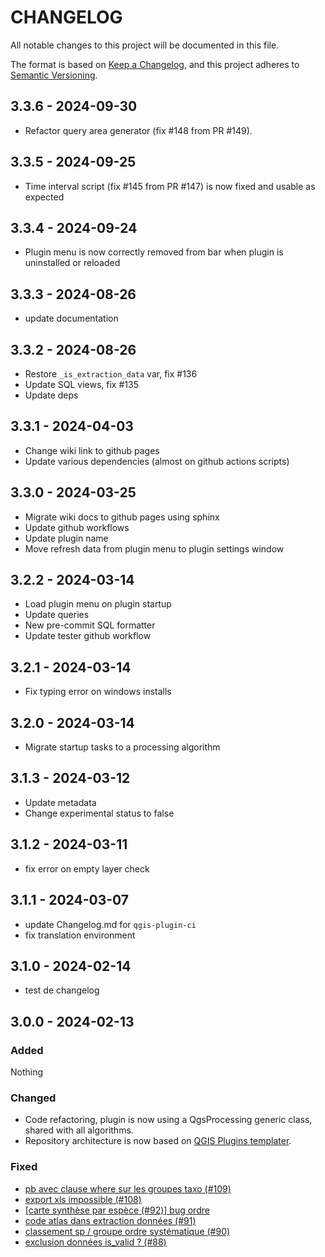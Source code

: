 # CHANGELOG

All notable changes to this project will be documented in this file.

The format is based on [Keep a Changelog](https://keepachangelog.com/), and this project adheres to [Semantic Versioning](https://semver.org/).

<!-- ## Unreleased [{version_tag}](https://github.com/opengisch/qgis-plugin-ci/releases/tag/{version_tag}) - YYYY-MM-DD -->

## 3.3.6 - 2024-09-30

* Refactor query area generator (fix #148 from PR #149).

## 3.3.5 - 2024-09-25

* Time interval script (fix #145 from PR #147) is now fixed and usable as expected

## 3.3.4 - 2024-09-24

* Plugin menu is now correctly removed from bar when plugin is uninstalled or reloaded

## 3.3.3 - 2024-08-26

* update documentation

## 3.3.2 - 2024-08-26

* Restore `_is_extraction_data` var, fix #136
* Update SQL views, fix #135
* Update deps

## 3.3.1 - 2024-04-03

* Change wiki link to github pages
* Update various dependencies (almost on github actions scripts)

## 3.3.0 - 2024-03-25

* Migrate wiki docs to github pages using sphinx
* Update github workflows
* Update plugin name
* Move refresh data from plugin menu to plugin settings window

## 3.2.2 - 2024-03-14

* Load plugin menu on plugin startup
* Update queries
* New pre-commit SQL formatter
* Update tester github workflow

## 3.2.1 - 2024-03-14

* Fix typing error on windows installs

## 3.2.0 - 2024-03-14

* Migrate startup tasks to a processing algorithm

## 3.1.3 - 2024-03-12

* Update metadata
* Change experimental status to false

## 3.1.2 - 2024-03-11

* fix error on empty layer check

## 3.1.1 - 2024-03-07

* update Changelog.md for `qgis-plugin-ci`
* fix translation environment


## 3.1.0 - 2024-02-14

* test de changelog


## 3.0.0 - 2024-02-13

### Added

Nothing

### Changed

- Code refactoring, plugin is now using a QgsProcessing generic class, shared with all algorithms.
- Repository architecture is now based on [QGIS Plugins templater](https://oslandia.gitlab.io/qgis/template-qgis-plugin/).

### Fixed

- [pb avec clause where sur les groupes taxo (#109)](https://github.com/lpoaura/PluginQGis-LPOData/issues/109)
- [export xls impossible (#108)](https://github.com/lpoaura/PluginQGis-LPOData/issues/108)
- [[carte synthèse par espèce (#92)] bug ordre](https://github.com/lpoaura/PluginQGis-LPOData/issues/92)
- [code atlas dans extraction données (#91)](https://github.com/lpoaura/PluginQGis-LPOData/issues/91)
- [classement sp / groupe ordre systématique (#90)](https://github.com/lpoaura/PluginQGis-LPOData/issues/90)
- [exclusion données is_valid ? (#88)](https://github.com/lpoaura/PluginQGis-LPOData/issues/90)
